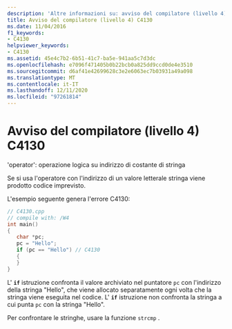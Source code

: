 ```yaml
---
description: 'Altre informazioni su: avviso del compilatore (livello 4) C4130'
title: Avviso del compilatore (livello 4) C4130
ms.date: 11/04/2016
f1_keywords:
- C4130
helpviewer_keywords:
- C4130
ms.assetid: 45e4c7b2-6b51-41c7-ba5e-941aa5c7d3dc
ms.openlocfilehash: e7096f471405b0b22bcb0a825dd9ccd0de4e3510
ms.sourcegitcommit: d6af41e42699628c3e2e6063ec7b03931a49a098
ms.translationtype: MT
ms.contentlocale: it-IT
ms.lasthandoff: 12/11/2020
ms.locfileid: "97261814"
---
```

# <a name="compiler-warning-level-4-c4130"></a>Avviso del compilatore (livello 4) C4130

'operator': operazione logica su indirizzo di costante di stringa

Se si usa l'operatore con l'indirizzo di un valore letterale stringa viene prodotto codice imprevisto.

L'esempio seguente genera l'errore C4130:

```cpp
// C4130.cpp
// compile with: /W4
int main()
{
   char *pc;
   pc = "Hello";
   if (pc == "Hello") // C4130
   {
   }
}
```

L' **`if`** istruzione confronta il valore archiviato nel puntatore `pc` con l'indirizzo della stringa "Hello", che viene allocato separatamente ogni volta che la stringa viene eseguita nel codice. L' **`if`** istruzione non confronta la stringa a cui punta `pc` con la stringa "Hello".

Per confrontare le stringhe, usare la funzione `strcmp` .
